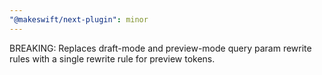 ```yaml
---
"@makeswift/next-plugin": minor
---
```


BREAKING: Replaces draft-mode and preview-mode query param rewrite rules with a single rewrite rule for preview tokens.
